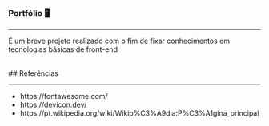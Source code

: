 ### Portfólio 🖥️
<hr>
<p> É um breve projeto realizado com o fim de fixar conhecimentos em tecnologias básicas de front-end </p>
<br> 
## Referências
<hr>
<ul>
  <li>https://fontawesome.com/</li>
  <li>https://devicon.dev/</li>
  <li>https://pt.wikipedia.org/wiki/Wikip%C3%A9dia:P%C3%A1gina_principal</li>
</ul>
